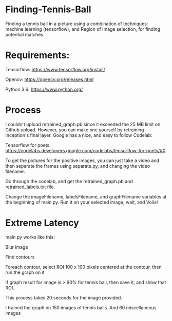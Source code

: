 # Finding-Tennis-Ball
Finding a tennis ball in a picture using a combination of techniques: machine learning (tensorflow), and Region of Image selection, for finding potential matches

# Requirements:

Tensorflow: https://www.tensorflow.org/install/

Opencv: https://opencv.org/releases.html

Python 3.6: https://www.python.org/

# Process

I couldn't upload retrained_graph.pb since it exceeded the 25 MB limit on Github upload. 
However, you can make one yourself by retraining Inception's final layer. Google has a nice, and easy to follow Codelab:

Tensorflow for poets: https://codelabs.developers.google.com/codelabs/tensorflow-for-poets/#0

To get the pictures for the positive images, you can just take a video and then separate the frames using separate.py, and changing the video filename.

Go through the codelab, and get the retrained_graph.pb and retrained_labels.txt file.

Change the imageFilename, labelsFilename, and graphFilename variables at the beginning of main.py.
Run it on your selected image, wait, and Voila!

# Extreme Latency

main.py works like this:

Blur image

Find contours

Foreach contour, select ROI 100 x 100 pixels centered at the contour, then run the graph on it

If graph result for image is > 90% for tennis ball, then save it, and show that ROI.

This process takes 20 seconds for the image provided. 

I trained the graph on 150 images of tennis balls.
And 60 miscellaneous images

